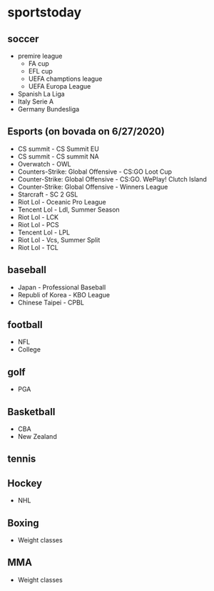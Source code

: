 # sportstoday

## soccer
* premire league
  * FA cup
  * EFL cup
  * UEFA champtions league
  * UEFA Europa League
* Spanish La Liga
* Italy Serie A
* Germany Bundesliga


  
## Esports (on bovada on 6/27/2020)
  * CS summit - CS Summit EU
  * CS summit - CS summit NA
  * Overwatch - OWL
  * Counters-Strike: Global Offensive - CS:GO Loot Cup
  * Counter-Strike: Global Offensive - CS:GO. WePlay! Clutch Island
  * Counter-Strike: Global Offensive - Winners League
  * Starcraft - SC 2 GSL
  * Riot Lol - Oceanic Pro League
  * Tencent Lol - Ldl, Summer Season
  * Riot Lol - LCK
  * Riot Lol - PCS
  * Tencent Lol - LPL
  * Riot Lol - Vcs, Summer Split
  * Riot Lol - TCL
  

## baseball
* Japan - Professional Baseball
* Republi of Korea - KBO League
* Chinese Taipei - CPBL

## football
* NFL
* College

## golf
* PGA

## Basketball
* CBA
* New Zealand

## tennis

## Hockey
* NHL

## Boxing 
* Weight classes 

## MMA
* Weight classes 
